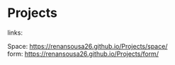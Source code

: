 # Projects

links:

Space: https://renansousa26.github.io/Projects/space/ </br>
form: https://renansousa26.github.io/Projects/form/

